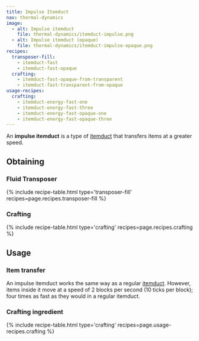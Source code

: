 ```yaml
---
title: Impulse Itemduct
nav: thermal-dynamics
image:
  - alt: Impulse itemduct
    file: thermal-dynamics/itemduct-impulse.png
  - alt: Impulse itemduct (opaque)
    file: thermal-dynamics/itemduct-impulse-opaque.png
recipes:
  transposer-fill:
    - itemduct-fast
    - itemduct-fast-opaque
  crafting:
    - itemduct-fast-opaque-from-transparent
    - itemduct-fast-transparent-from-opaque
usage-recipes:
  crafting:
    - itemduct-energy-fast-one
    - itemduct-energy-fast-three
    - itemduct-energy-fast-opaque-one
    - itemduct-energy-fast-opaque-three
---
```


An **impulse itemduct** is a type of [itemduct](/docs/itemduct/) that transfers
items at a greater speed.


Obtaining
---------

### Fluid Transposer
{% include recipe-table.html type='transposer-fill' recipes=page.recipes.transposer-fill %}

### Crafting
{% include recipe-table.html type='crafting' recipes=page.recipes.crafting %}


Usage
-----

### Item transfer
An impulse itemduct works the same way as a regular [itemduct](/docs/itemduct/).
However, items inside it move at a speed of 2 blocks per second (10 ticks per
block); four times as fast as they would in a regular itemduct.

### Crafting ingredient
{% include recipe-table.html type='crafting' recipes=page.usage-recipes.crafting %}
